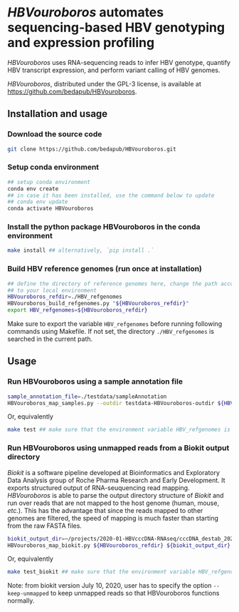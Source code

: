 *HBVouroboros* automates sequencing-based HBV genotyping and expression profiling
===

*HBVouroboros* uses RNA-sequencing reads to infer HBV genotype, quantify HBV
transcript expression, and perform variant calling of HBV genomes.

*HBVouroboros*, distributed under the GPL-3 license, is available at
https://github.com/bedapub/HBVouroboros.

## Installation and usage

### Download the source code

```bash
git clone https://github.com/bedapub/HBVouroboros.git
```

### Setup conda environment

```bash
## setup conda environment
conda env create
## in case it has been installed, use the command below to update
## conda env update
conda activate HBVouroboros
```
### Install the python package HBVouroboros in the conda environment

```bash
make install ## alternatively, `pip install .`
```

### Build HBV reference genomes (run once at installation)

```bash
## define the directory of reference genomes here, change the path according
## to your local environment
HBVouroboros_refdir=./HBV_refgenomes
HBVouroboros_build_refgenomes.py "${HBVouroboros_refdir}"
export HBV_refgenomes=${HBVouroboros_refdir}
```

Make sure to export the variable `HBV_refgenomes` before running following commands using Makefile. If not set, the directory `./HBV_refgenomes` is searched in the current path.

## Usage

### Run HBVouroboros using a sample annotation file

```bash
sample_annotation_file=./testdata/sampleAnnotation
HBVouroboros_map_samples.py --outdir testdata-HBVouroboros-outdir ${HBVouroboros_refdir} ${sample_annotation_file}
```

Or, equivalently

```bash
make test ## make sure that the environment variable HBV_refgenomes is set
```

### Run HBVouroboros using unmapped reads from a Biokit output directory

*Biokit* is a software pipeline developed at Bioinformatics and Exploratory Data Analysis group of Roche Pharma Research and Early Development. It exports structured output of RNA-seuquencing read mapping. *HBVouroboros* is able to parse the output directory structure of *Biokit* and run over reads that are not mapped to the host genome (human, mouse, *etc.*). This has the advantage that since the reads mapped to other genomes are filtered, the speed of mapping is much faster than starting from the raw FASTA files.

```bash
biokit_output_dir=~/projects/2020-01-HBVcccDNA-RNAseq/cccDNA_destab_202002/biokit_outdir_cccDNA_destab_PHH_202002
HBVouroboros_map_biokit.py ${HBVouroboros_refdir} ${biokit_output_dir}
```

Or, equivalently

```bash
make test_biokit ## make sure that the environment variable HBV_refgenomes is set
```

Note: from biokit version July 10, 2020, user has to specify the option
`--keep-unmapped` to keep unmapped reads so that HBVouroboros functions
normally.
